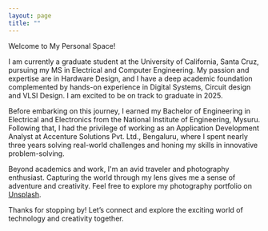 ```yaml
---
layout: page
title: ""
---
```


Welcome to My Personal Space!

I am currently a graduate student at the University of California, Santa Cruz, pursuing my MS in Electrical and Computer Engineering. My passion and expertise are in Hardware Design, and I have a deep academic foundation complemented by hands-on experience in Digital Systems, Circuit design and VLSI Design. I am excited to be on track to graduate in 2025.

Before embarking on this journey, I earned my Bachelor of Engineering in Electrical and Electronics from the National Institute of Engineering, Mysuru. Following that, I had the privilege of working as an Application Development Analyst at Accenture Solutions Pvt. Ltd., Bengaluru, where I spent nearly three years solving real-world challenges and honing my skills in innovative problem-solving.

Beyond academics and work, I'm an avid traveler and photography enthusiast. Capturing the world through my lens gives me a sense of adventure and creativity. Feel free to explore my photography portfolio on <a href="https://unsplash.com/@itssneha" target="_blank" rel="noopener noreferrer">Unsplash</a>.

Thanks for stopping by! Let’s connect and explore the exciting world of technology and creativity together.






